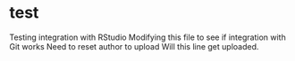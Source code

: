 # test
Testing integration with RStudio
Modifying this file to see if integration with Git works
Need to reset author to upload
Will this line get uploaded.